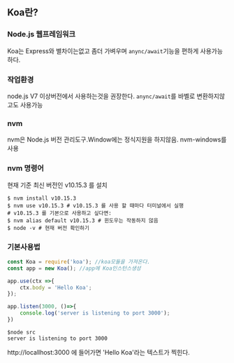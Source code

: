 ## Koa란?

### Node.js 웹프레임워크
Koa는 Express와 별차이는없고 좀더 가벼우며 `anync/await`기능을 편하게 사용가능하다.

### 작업환경
node.js V7 이상버전에서 사용하는것을 권장한다. `anync/await`를 바벨로 변환하지않고도 사용가능

### nvm
nvm은 Node.js 버전 관리도구.Window에는 정식지원을 하지않음. nvm-windows를 사용

### nvm 명령어
현재 기준 최신 버전인 v10.15.3 를 설치

```Shell
$ nvm install v10.15.3
$ nvm use v10.15.3 # v10.15.3 를 사용 할 때마다 터미널에서 실행
# v10.15.3 를 기본으로 사용하고 싶다면:
$ nvm alias default v10.15.3 # 윈도우는 작동하지 않음
$ node -v # 현재 버전 확인하기
```

### 기본사용법

```javascript
const Koa = require('koa'); //koa모듈을 가져온다.
const app = new Koa(); //app에 Koa인스턴스생성

app.use(ctx =>{
    ctx.body = 'Hello Koa';
});

app.listen(3000, ()=>{
    console.log('server is listening to port 3000');
})

```

```shell
$node src
server is listening to port 3000
```

http://locallhost:3000 에 들어가면 'Hello Koa'라는 텍스트가 찍힌다.